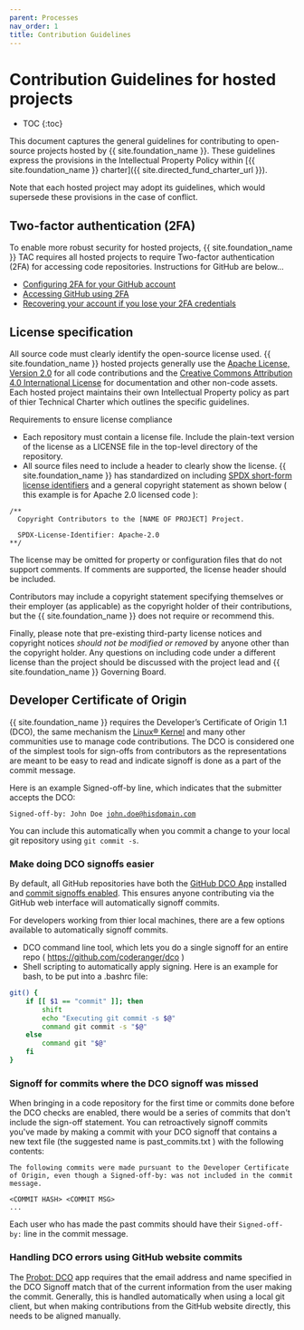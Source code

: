 ```yaml
---
parent: Processes
nav_order: 1
title: Contribution Guidelines
---
```

# Contribution Guidelines for hosted projects

* TOC
{:toc}

This document captures the general guidelines for contributing to open-source projects hosted by {{ site.foundation_name }}. These guidelines express the provisions in the Intellectual Property Policy within [{{ site.foundation_name }} charter]({{ site.directed_fund_charter_url }}).

Note that each hosted project may adopt its guidelines, which would supersede these provisions in the case of conflict.

## Two-factor authentication (2FA)

To enable more robust security for hosted projects, {{ site.foundation_name }} TAC requires all hosted projects to require Two-factor authentication (2FA) for accessing code repositories. Instructions for GitHub are below...

- [Configuring 2FA for your GitHub account](https://docs.github.com/en/github/authenticating-to-github/configuring-two-factor-authentication)
- [Accessing GitHub using 2FA](https://docs.github.com/en/github/authenticating-to-github/accessing-github-using-two-factor-authentication)
- [Recovering your account if you lose your 2FA credentials](https://docs.github.com/en/github/authenticating-to-github/recovering-your-account-if-you-lose-your-2fa-credentials)

## License specification

All source code must clearly identify the open-source license used. {{ site.foundation_name }} hosted projects generally use the [Apache License, Version 2.0](https://spdx.org/licenses/Apache-2.0.html) for all code contributions and the [Creative Commons Attribution 4.0 International License](https://creativecommons.org/licenses/by/4.0/) for documentation and other non-code assets. Each hosted project maintains their own Intellectual Property policy as part of thier Technical Charter which outlines the specific guidelines.

Requirements to ensure license compliance

- Each repository must contain a license file. Include the plain-text version of the license as a LICENSE file in the top-level directory of the repository.
- All source files need to include a header to clearly show the license. {{ site.foundation_name }} has standardized on including [SPDX short-form license identifiers](https://spdx.org/ids) and a general copyright statement as shown below ( this example is for Apache 2.0 licensed code ):

````
/**
  Copyright Contributors to the [NAME OF PROJECT] Project.

  SPDX-License-Identifier: Apache-2.0
**/
````

The license may be omitted for property or configuration files that do not support comments. If comments are supported, the license header should be included.

Contributors may include a copyright statement specifying themselves or their employer (as applicable) as the copyright holder of their contributions, but the {{ site.foundation_name }} does not require or recommend this.

Finally, please note that pre-existing third-party license notices and copyright notices *should not be modified or removed* by anyone other than the copyright holder. Any questions on including code under a different license than the project should be discussed with the project lead and {{ site.foundation_name }} Governing Board.

## Developer Certificate of Origin

{{ site.foundation_name }} requires the Developer’s Certificate of Origin 1.1 (DCO), the same mechanism the [Linux® Kernel](https://git.kernel.org/pub/scm/linux/kernel/git/torvalds/linux.git/tree/Documentation/process/submitting-patches.rst#n416) and many other communities use to manage code contributions. The DCO is considered one of the simplest tools for sign-offs from contributors as the representations are meant to be easy to read and indicate signoff is done as a part of the commit message.

Here is an example Signed-off-by line, which indicates that the submitter accepts the DCO:

<code>Signed-off-by: John Doe <john.doe@hisdomain.com></code>

You can include this automatically when you commit a change to your local git repository using <code>git commit -s</code>.

### Make doing DCO signoffs easier

By default, all GitHub repositories have both the [GitHub DCO App][] installed and [commit signoffs enabled][GitHub commit signoff policy]. This ensures anyone contributing via the GitHub web interface will automatically signoff commits.

For developers working from thier local machines, there are a few options available to automatically signoff commits.

- DCO command line tool, which lets you do a single signoff for an entire repo ( https://github.com/coderanger/dco )
- Shell scripting to automatically apply signing. Here is an example for bash, to be put into a .bashrc file:

```bash
git() {
    if [[ $1 == "commit" ]]; then
        shift
        echo "Executing git commit -s $@"
        command git commit -s "$@"
    else
        command git "$@"
    fi
}
```

### Signoff for commits where the DCO signoff was missed

When bringing in a code repository for the first time or commits done before the DCO checks are enabled, there would be a series of commits that don't include the sign-off statement. You can retroactively signoff commits you've made by making a commit with your DCO signoff that contains a new text file (the suggested name is past_commits.txt ) with the following contents:

````
The following commits were made pursuant to the Developer Certificate of Origin, even though a Signed-off-by: was not included in the commit message.

<COMMIT HASH> <COMMIT MSG>
...
````

Each user who has made the past commits should have their `Signed-off-by:` line in the commit message.

### Handling DCO errors using GitHub website commits

The [Probot: DCO](https://github.com/probot/dco) app requires that the email address and name specified in the DCO Signoff match that of the current information from the user making the commit. Generally, this is handled automatically when using a local git client, but when making contributions from the GitHub website directly, this needs to be aligned manually.

[GitHub commit signoff policy]: https://docs.github.com/en/organizations/managing-organization-settings/managing-the-commit-signoff-policy-for-your-organization
[GitHub DCO App]: https://github.com/apps/dco
